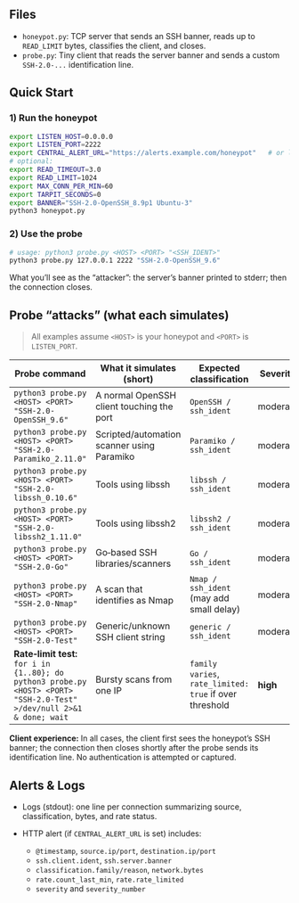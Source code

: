 
## Files
- `honeypot.py`: TCP server that sends an SSH banner, reads up to `READ_LIMIT` bytes, classifies the client, and closes.
- `probe.py`: Tiny client that reads the server banner and sends a custom `SSH-2.0-...` identification line.


## Quick Start

### 1) Run the honeypot

```bash
export LISTEN_HOST=0.0.0.0
export LISTEN_PORT=2222
export CENTRAL_ALERT_URL="https://alerts.example.com/honeypot"   # or leave empty to skip POSTing
# optional:
export READ_TIMEOUT=3.0
export READ_LIMIT=1024
export MAX_CONN_PER_MIN=60
export TARPIT_SECONDS=0
export BANNER="SSH-2.0-OpenSSH_8.9p1 Ubuntu-3"
python3 honeypot.py
```

### 2) Use the probe

```bash
# usage: python3 probe.py <HOST> <PORT> "<SSH_IDENT>"
python3 probe.py 127.0.0.1 2222 "SSH-2.0-OpenSSH_9.6"
```

What you’ll see as the “attacker”: the server’s banner printed to stderr; then the connection closes.



## Probe “attacks” (what each simulates)

> All examples assume `<HOST>` is your honeypot and `<PORT>` is `LISTEN_PORT`.

| Probe command                                                                                                             | What it simulates (short)                  | Expected classification                                 | Severity |
| ------------------------------------------------------------------------------------------------------------------------- | ------------------------------------------ | ------------------------------------------------------- | ---------------- |
| `python3 probe.py <HOST> <PORT> "SSH-2.0-OpenSSH_9.6"`                                                                    | A normal OpenSSH client touching the port  | `OpenSSH / ssh_ident`                                   | moderate         |
| `python3 probe.py <HOST> <PORT> "SSH-2.0-Paramiko_2.11.0"`                                                                | Scripted/automation scanner using Paramiko | `Paramiko / ssh_ident`                                  | moderate         |
| `python3 probe.py <HOST> <PORT> "SSH-2.0-libssh_0.10.6"`                                                                  | Tools using libssh                         | `libssh / ssh_ident`                                    | moderate         |
| `python3 probe.py <HOST> <PORT> "SSH-2.0-libssh2_1.11.0"`                                                                 | Tools using libssh2                        | `libssh2 / ssh_ident`                                   | moderate         |
| `python3 probe.py <HOST> <PORT> "SSH-2.0-Go"`                                                                             | Go‑based SSH libraries/scanners            | `Go / ssh_ident`                                        | moderate         |
| `python3 probe.py <HOST> <PORT> "SSH-2.0-Nmap"`                                                                           | A scan that identifies as Nmap             | `Nmap / ssh_ident` (may add small delay)                | moderate         |
| `python3 probe.py <HOST> <PORT> "SSH-2.0-Test"`                                                                           | Generic/unknown SSH client string          | `generic / ssh_ident`                                   | moderate         |
| **Rate‑limit test:**<br>`for i in {1..80}; do python3 probe.py <HOST> <PORT> "SSH-2.0-Test" >/dev/null 2>&1 & done; wait` | Bursty scans from one IP                   | `family varies`, `rate_limited: true` if over threshold | **high**         |

**Client experience:** In all cases, the client first sees the honeypot’s SSH banner; the connection then closes shortly after the probe sends its identification line. No authentication is attempted or captured.


## Alerts & Logs

* Logs (stdout): one line per connection summarizing source, classification, bytes, and rate status.
* HTTP alert (if `CENTRAL_ALERT_URL` is set) includes:

  * `@timestamp`, `source.ip/port`, `destination.ip/port`
  * `ssh.client.ident`, `ssh.server.banner`
  * `classification.family/reason`, `network.bytes`
  * `rate.count_last_min`, `rate.rate_limited`
  * `severity` and `severity_number`


